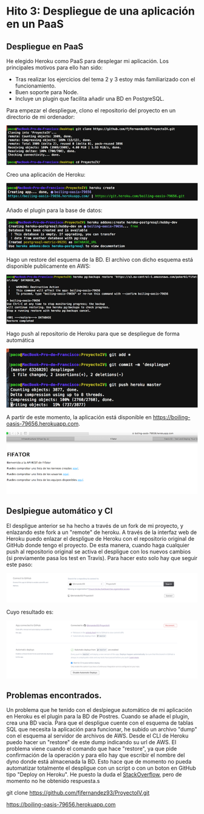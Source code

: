 # Hito 3: Despliegue de una aplicación en un PaaS

## Despliegue en PaaS

He elegido Heroku como PaaS para desplegar mi aplicación. Los principales motivos para ello han sido:

- Tras realizar los ejercicios del tema 2 y 3 estoy más familiarizado con el funcionamiento.
- Buen soporte para Node.
- Incluye un plugin que facilita añadir una BD en PostgreSQL.

Para empezar el despliegue, clono el repositorio del proyecto en un directorio de mi ordenador:

![img3-1](https://github.com/fjfernandez93/ProyectoIV/blob/documentacion/capturas/img3-1.png)

Creo una aplicación de Heroku:

![img3-2](https://github.com/fjfernandez93/ProyectoIV/blob/documentacion/capturas/img3-2.png)

Añado el plugin para la base de datos:

![img3-3](https://github.com/fjfernandez93/ProyectoIV/blob/documentacion/capturas/img3-3.png)

Hago un restore del esquema de la BD. El archivo con dicho esquema está disponible publicamente en AWS:

![img3-4](https://github.com/fjfernandez93/ProyectoIV/blob/documentacion/capturas/img3-4.png)

Hago push al repositorio de Heroku para que se despliegue de forma automática

![img3-5](https://github.com/fjfernandez93/ProyectoIV/blob/documentacion/capturas/img3-5.png)

A partir de este momento, la aplicación está disponible en https://boiling-oasis-79656.herokuapp.com.

![img3-6](https://github.com/fjfernandez93/ProyectoIV/blob/documentacion/capturas/img3-6.png)

## Deslpiegue automático y CI

El despligue anterior se ha hecho a través de un fork de mi proyecto, y enlazando este fork a un "remote" de heroku. A través de la interfaz web de Heroku puedo enlazar el despligue de Heroku con el repositorio original de GitHub donde tengo el proyecto. De esta manera, cuando haga cualquier push al repositorio original se activa el despligue con los nuevos cambios (si previamente pasa los test en Travis). Para hacer esto solo hay que seguir este paso:

![img3-7](https://github.com/fjfernandez93/ProyectoIV/blob/documentacion/capturas/img3-7.png)

Cuyo resultado es:

![img3-8](https://github.com/fjfernandez93/ProyectoIV/blob/documentacion/capturas/img3-8.png)

## Problemas encontrados.

Un problema que he tenido con el deslpiegue automático de mi aplicación en Heroku es el plugin para la BD de Postres. Cuando se añade el plugin, crea una BD vacía. Para que el despligue cuente con el esquema de tablas SQL que necesita la aplicación para funcionar, he subido un archivo "dump" con el esquema al servidor de archivos de AWS. Desde el CLI de Heroku puedo hacer un "restore" de este dump indicando su url de AWS. El problema viene cuando el comando que hace "restore", ya que pide confirmación de la operación y para ello hay que escribir el nombre del dyno donde está almacenada la BD. Esto hace que de momento no pueda automatizar totalmente el despligue con un script o con un boton en GitHub tipo "Deploy on Heroku". He puesto la duda el [StackOverflow](http://stackoverflow.com/questions/40513823/how-to-confirm-a-backup-restore-of-postgres-in-heroku), pero de momento no he obtenido respuesta.s



git clone https://github.com/fjfernandez93/ProyectoIV.git

https://boiling-oasis-79656.herokuapp.com
